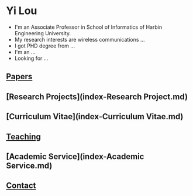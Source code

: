 # **Yi Lou**

- I'm an Associate Professor in School of Informatics of Harbin Engineering University.
- My research interests are wireless communications ...
- I got PHD degree from ...
- I'm an ...
- Looking for ...

## [Papers](index-Papers.md)
 
## [Research Projects](index-Research Project.md)

## [Curriculum Vitae](index-Curriculum Vitae.md)

## [Teaching](index-Teaching.md)

## [Academic Service](index-Academic Service.md)

## [Contact](index-Contact.md)


